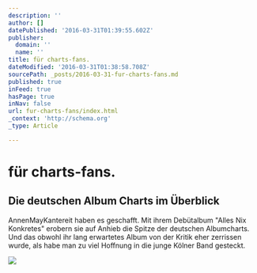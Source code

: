 ```yaml
---
description: ''
author: []
datePublished: '2016-03-31T01:39:55.602Z'
publisher:
  domain: ''
  name: ''
title: für charts-fans.
dateModified: '2016-03-31T01:38:58.708Z'
sourcePath: _posts/2016-03-31-fur-charts-fans.md
published: true
inFeed: true
hasPage: true
inNav: false
url: fur-charts-fans/index.html
_context: 'http://schema.org'
_type: Article

---
```

# für charts-fans.

<article style=""><h1>Die deutschen Album Charts im Überblick</h1><p>AnnenMayKantereit haben es geschafft. Mit ihrem Debütalbum "Alles Nix Konkretes" erobern sie auf Anhieb die Spitze der deutschen Albumcharts. Und das obwohl ihr lang erwartetes Album von der Kritik eher zerrissen wurde, als habe man zu viel Hoffnung in die junge Kölner Band gesteckt.</p><img src="http://www.tonspion.de/sites/default/files/images/2016/03/annenmaykantereit.jpg" /></article>
